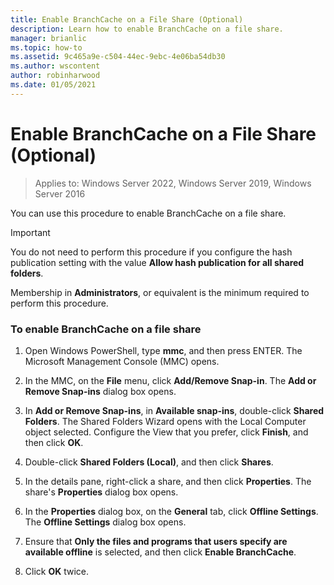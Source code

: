 ```yaml
---
title: Enable BranchCache on a File Share (Optional)
description: Learn how to enable BranchCache on a file share.
manager: brianlic
ms.topic: how-to
ms.assetid: 9c465a9e-c504-44ec-9ebc-4e06ba54db30
ms.author: wscontent
author: robinharwood
ms.date: 01/05/2021
---
```

# Enable BranchCache on a File Share (Optional)

>Applies to: Windows Server 2022, Windows Server 2019, Windows Server 2016

You can use this procedure to enable BranchCache on a file share.

> [!IMPORTANT]
> You do not need to perform this procedure if you configure the hash publication setting with the value **Allow hash publication for all shared folders**.

Membership in **Administrators**, or equivalent is the minimum required to perform this procedure.

### To enable BranchCache on a file share

1.  Open Windows PowerShell, type **mmc**, and then press ENTER. The Microsoft Management Console (MMC) opens.

2.  In the MMC, on the **File** menu, click **Add/Remove Snap-in**. The **Add or Remove Snap-ins** dialog box opens.

3.  In **Add or Remove Snap-ins**, in **Available snap-ins**, double-click **Shared Folders**. The Shared Folders Wizard opens with the Local Computer object selected. Configure the View that you prefer, click **Finish**, and then click **OK**.

4.  Double-click **Shared Folders (Local)**, and then click **Shares**.

5.  In the details pane, right-click a share, and then click **Properties**. The share's **Properties** dialog box opens.

6.  In the **Properties** dialog box, on the **General** tab, click **Offline Settings**. The **Offline Settings** dialog box opens.

7.  Ensure that **Only the files and programs that users specify are available offline** is selected, and then click **Enable BranchCache**.

8.  Click **OK** twice.


